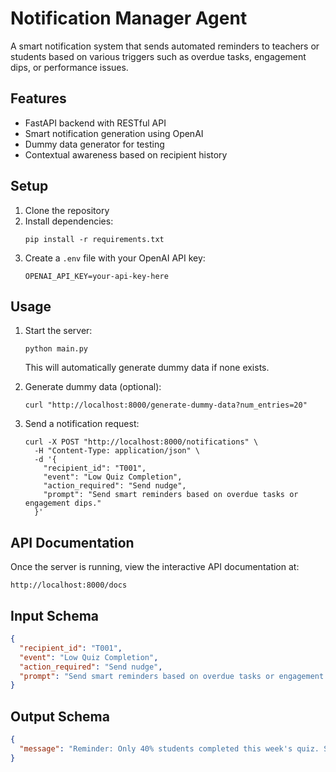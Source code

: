 # Notification Manager Agent

A smart notification system that sends automated reminders to teachers or students based on various triggers such as overdue tasks, engagement dips, or performance issues.

## Features

- FastAPI backend with RESTful API
- Smart notification generation using OpenAI
- Dummy data generator for testing
- Contextual awareness based on recipient history

## Setup

1. Clone the repository
2. Install dependencies:
   ```
   pip install -r requirements.txt
   ```
3. Create a `.env` file with your OpenAI API key:
   ```
   OPENAI_API_KEY=your-api-key-here
   ```

## Usage

1. Start the server:
   ```
   python main.py
   ```
   This will automatically generate dummy data if none exists.

2. Generate dummy data (optional):
   ```
   curl "http://localhost:8000/generate-dummy-data?num_entries=20"
   ```

3. Send a notification request:
   ```
   curl -X POST "http://localhost:8000/notifications" \
     -H "Content-Type: application/json" \
     -d '{
       "recipient_id": "T001",
       "event": "Low Quiz Completion",
       "action_required": "Send nudge",
       "prompt": "Send smart reminders based on overdue tasks or engagement dips."
     }'
   ```

## API Documentation

Once the server is running, view the interactive API documentation at:
```
http://localhost:8000/docs
```

## Input Schema
```json
{
  "recipient_id": "T001",
  "event": "Low Quiz Completion",
  "action_required": "Send nudge",
  "prompt": "Send smart reminders based on overdue tasks or engagement dips."
}
```

## Output Schema
```json
{
  "message": "Reminder: Only 40% students completed this week's quiz. Suggest re-prompt."
}
``` 